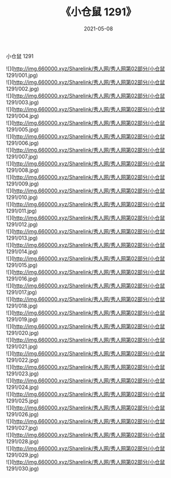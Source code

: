 ﻿---
layout: post
title:  《小仓鼠 1291》
date:   2021-05-08
img: http://img.660000.xyz/Sharelink/秀人网/秀人网第02部分/小仓鼠 1291/000.jpg
categories: [美女, 清纯, 唯美]
---

小仓鼠 1291

  ![](http://img.660000.xyz/Sharelink/秀人网/秀人网第02部分/小仓鼠 1291/001.jpg) <br> ![](http://img.660000.xyz/Sharelink/秀人网/秀人网第02部分/小仓鼠 1291/002.jpg) <br> ![](http://img.660000.xyz/Sharelink/秀人网/秀人网第02部分/小仓鼠 1291/003.jpg) <br> ![](http://img.660000.xyz/Sharelink/秀人网/秀人网第02部分/小仓鼠 1291/004.jpg) <br> ![](http://img.660000.xyz/Sharelink/秀人网/秀人网第02部分/小仓鼠 1291/005.jpg) <br> ![](http://img.660000.xyz/Sharelink/秀人网/秀人网第02部分/小仓鼠 1291/006.jpg) <br> ![](http://img.660000.xyz/Sharelink/秀人网/秀人网第02部分/小仓鼠 1291/007.jpg) <br> ![](http://img.660000.xyz/Sharelink/秀人网/秀人网第02部分/小仓鼠 1291/008.jpg) <br> ![](http://img.660000.xyz/Sharelink/秀人网/秀人网第02部分/小仓鼠 1291/009.jpg) <br> ![](http://img.660000.xyz/Sharelink/秀人网/秀人网第02部分/小仓鼠 1291/010.jpg) <br> ![](http://img.660000.xyz/Sharelink/秀人网/秀人网第02部分/小仓鼠 1291/011.jpg) <br> ![](http://img.660000.xyz/Sharelink/秀人网/秀人网第02部分/小仓鼠 1291/012.jpg) <br> ![](http://img.660000.xyz/Sharelink/秀人网/秀人网第02部分/小仓鼠 1291/013.jpg) <br> ![](http://img.660000.xyz/Sharelink/秀人网/秀人网第02部分/小仓鼠 1291/014.jpg) <br> ![](http://img.660000.xyz/Sharelink/秀人网/秀人网第02部分/小仓鼠 1291/015.jpg) <br> ![](http://img.660000.xyz/Sharelink/秀人网/秀人网第02部分/小仓鼠 1291/016.jpg) <br> ![](http://img.660000.xyz/Sharelink/秀人网/秀人网第02部分/小仓鼠 1291/017.jpg) <br> ![](http://img.660000.xyz/Sharelink/秀人网/秀人网第02部分/小仓鼠 1291/018.jpg) <br> ![](http://img.660000.xyz/Sharelink/秀人网/秀人网第02部分/小仓鼠 1291/019.jpg) <br> ![](http://img.660000.xyz/Sharelink/秀人网/秀人网第02部分/小仓鼠 1291/020.jpg) <br> ![](http://img.660000.xyz/Sharelink/秀人网/秀人网第02部分/小仓鼠 1291/021.jpg) <br> ![](http://img.660000.xyz/Sharelink/秀人网/秀人网第02部分/小仓鼠 1291/022.jpg) <br> ![](http://img.660000.xyz/Sharelink/秀人网/秀人网第02部分/小仓鼠 1291/023.jpg) <br> ![](http://img.660000.xyz/Sharelink/秀人网/秀人网第02部分/小仓鼠 1291/024.jpg) <br> ![](http://img.660000.xyz/Sharelink/秀人网/秀人网第02部分/小仓鼠 1291/025.jpg) <br> ![](http://img.660000.xyz/Sharelink/秀人网/秀人网第02部分/小仓鼠 1291/026.jpg) <br> ![](http://img.660000.xyz/Sharelink/秀人网/秀人网第02部分/小仓鼠 1291/027.jpg) <br> ![](http://img.660000.xyz/Sharelink/秀人网/秀人网第02部分/小仓鼠 1291/028.jpg) <br> ![](http://img.660000.xyz/Sharelink/秀人网/秀人网第02部分/小仓鼠 1291/029.jpg) <br> ![](http://img.660000.xyz/Sharelink/秀人网/秀人网第02部分/小仓鼠 1291/030.jpg) <br>